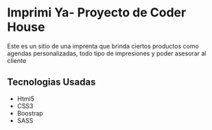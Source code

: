 <h1>Imprimi Ya- Proyecto de Coder House</h1>
<p>Este es un sitio de una imprenta que brinda ciertos productos como agendas personalizadas, todo tipo de impresiones y poder asesorar al cliente</p>

<h2>Tecnologias Usadas</h2>
<ul>
    <li>Html5</li>
    <li>CSS3</li>
    <li>Boostrap</li>
    <li>SASS</li>
</ul>